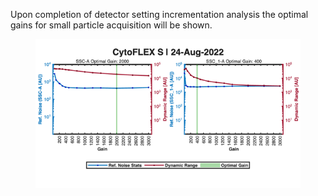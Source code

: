 Upon completion of detector setting incrementation analysis the optimal gains for small particle acquisition will be shown. 

<figure><img src="../../../assets/scatter-optimization-output.png" alt=""><figcaption></figcaption></figure>
